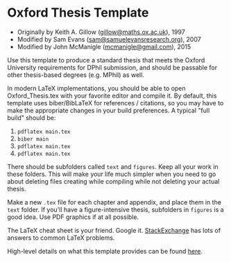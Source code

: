 Oxford Thesis Template
======================

* Originally by Keith A. Gillow (gillow@maths.ox.ac.uk), 1997
* Modified by Sam Evans (sam@samuelevansresearch.org), 2007
* Modified by John McManigle (mcmanigle@gmail.com), 2015

Use this template to produce a standard thesis that meets the Oxford University
requirements for DPhil submission, and should be passable for other thesis-based
degrees (e.g. MPhil) as well.

In modern LaTeX implementations, you should be able to open Oxford_Thesis.tex with
your favorite editor and compile it.  By default, this template uses biber/BibLaTeX
for references / citations, so you may have to make the appropriate changes in
your build preferences.  A typical "full build" should be:

1. `pdflatex main.tex`
2. `biber main`
3. `pdflatex main.tex`
4. `pdflatex main.tex`

There should be subfolders called `text` and `figures`.  Keep all your work in these
folders.  This will make your life much simpler when you need to go about deleting
files creating while compiling while not deleting your actual thesis.

Make a new `.tex` file for each chapter and appendix, and place them in the `text`
folder.  If you'll have a figure-intensive thesis, subfolders in `figures` is a good
idea.  Use PDF graphics if at all possible.

The LaTeX cheat sheet is your friend.  Google it.  [StackExchange](http://tex.stackexchange.com) has
lots of answers to common LaTeX problems.

High-level details on what this template provides can be found [here](http://www.oxfordechoes.com/oxford-thesis-template/).
